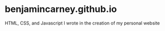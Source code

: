 # benjamincarney.github.io
HTML, CSS, and Javascript I wrote in the creation of my personal website
